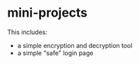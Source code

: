 # mini-projects

This includes: 
- a simple encryption and decryption tool
- a simple "safe" login page 
